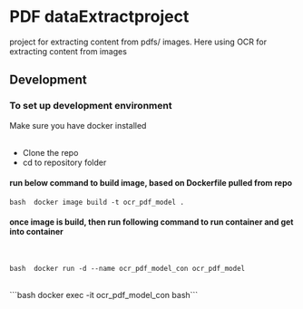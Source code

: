 # PDF dataExtractproject
project for extracting content from pdfs/ images. 
Here using OCR for extracting content from images

## Development
### To set up development environment
Make sure you have docker installed <br>
<br>


- Clone the repo
- cd to repository folder

#### run below command to build image, based on Dockerfile pulled from repo 
```bash  docker image build -t ocr_pdf_model . ```
<br>

#### once image is build, then run following command to run container and get into container 
<br>

```bash  docker run -d --name ocr_pdf_model_con ocr_pdf_model```
 
<br>
```bash  docker exec -it ocr_pdf_model_con bash```
